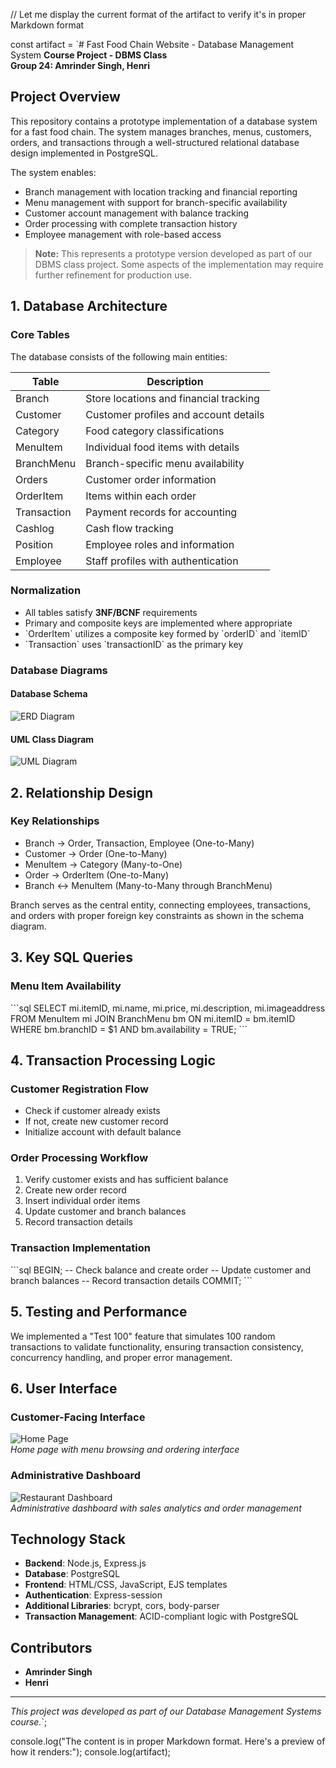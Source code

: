 // Let me display the current format of the artifact to verify it's in proper Markdown format

const artifact = `# Fast Food Chain Website - Database Management System
**Course Project - DBMS Class**  
**Group 24: Amrinder Singh, Henri**

## Project Overview
This repository contains a prototype implementation of a database system for a fast food chain. The system manages branches, menus, customers, orders, and transactions through a well-structured relational database design implemented in PostgreSQL.

The system enables:
- Branch management with location tracking and financial reporting
- Menu management with support for branch-specific availability
- Customer account management with balance tracking
- Order processing with complete transaction history
- Employee management with role-based access

> **Note:** This represents a prototype version developed as part of our DBMS class project. Some aspects of the implementation may require further refinement for production use.

## 1. Database Architecture

### Core Tables
The database consists of the following main entities:

| Table       | Description                             |
|-------------|-----------------------------------------|
| Branch      | Store locations and financial tracking  |
| Customer    | Customer profiles and account details   |
| Category    | Food category classifications           |
| MenuItem    | Individual food items with details      |
| BranchMenu  | Branch-specific menu availability       |
| Orders      | Customer order information              |
| OrderItem   | Items within each order                 |
| Transaction | Payment records for accounting          |
| Cashlog     | Cash flow tracking                      |
| Position    | Employee roles and information          |
| Employee    | Staff profiles with authentication      |

### Normalization
- All tables satisfy **3NF/BCNF** requirements
- Primary and composite keys are implemented where appropriate
- \`OrderItem\` utilizes a composite key formed by \`orderID\` and \`itemID\`
- \`Transaction\` uses \`transactionID\` as the primary key

### Database Diagrams

#### Database Schema
![ERD Diagram](images/erd_diagram.png)

#### UML Class Diagram
![UML Diagram](images/uml_diagram.png)

## 2. Relationship Design

### Key Relationships
- Branch → Order, Transaction, Employee (One-to-Many)
- Customer → Order (One-to-Many)
- MenuItem → Category (Many-to-One)
- Order → OrderItem (One-to-Many)
- Branch ↔ MenuItem (Many-to-Many through BranchMenu)

Branch serves as the central entity, connecting employees, transactions, and orders with proper foreign key constraints as shown in the schema diagram.

## 3. Key SQL Queries

### Menu Item Availability
\`\`\`sql
SELECT mi.itemID, mi.name, mi.price, mi.description, mi.imageaddress 
FROM MenuItem mi 
JOIN BranchMenu bm ON mi.itemID = bm.itemID 
WHERE bm.branchID = $1 AND bm.availability = TRUE;
\`\`\`

## 4. Transaction Processing Logic

### Customer Registration Flow
- Check if customer already exists
- If not, create new customer record 
- Initialize account with default balance

### Order Processing Workflow
1. Verify customer exists and has sufficient balance
2. Create new order record
3. Insert individual order items
4. Update customer and branch balances
5. Record transaction details

### Transaction Implementation
\`\`\`sql
BEGIN;
  -- Check balance and create order
  -- Update customer and branch balances
  -- Record transaction details
COMMIT;
\`\`\`

## 5. Testing and Performance

We implemented a "Test 100" feature that simulates 100 random transactions to validate functionality, ensuring transaction consistency, concurrency handling, and proper error management.

## 6. User Interface

### Customer-Facing Interface
![Home Page](images/home_page.png)  
*Home page with menu browsing and ordering interface*

### Administrative Dashboard
![Restaurant Dashboard](images/restaurant_dashboard.png)  
*Administrative dashboard with sales analytics and order management*

## Technology Stack
- **Backend**: Node.js, Express.js
- **Database**: PostgreSQL
- **Frontend**: HTML/CSS, JavaScript, EJS templates
- **Authentication**: Express-session
- **Additional Libraries**: bcrypt, cors, body-parser
- **Transaction Management**: ACID-compliant logic with PostgreSQL

## Contributors
- **Amrinder Singh**
- **Henri**

---

*This project was developed as part of our Database Management Systems course.*`;

console.log("The content is in proper Markdown format. Here's a preview of how it renders:");
console.log(artifact);
